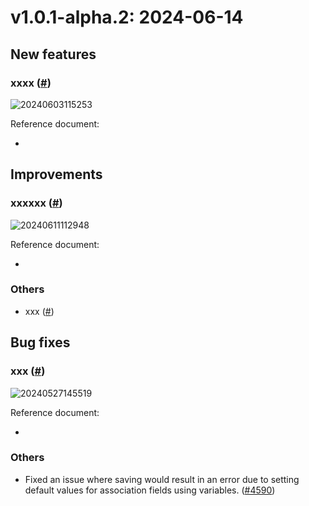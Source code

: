 # v1.0.1-alpha.2: 2024-06-14

## New features

### xxxx (<a href="" target="_blank">#</a>)

![20240603115253](https://static-docs.nocobase.com/20240603115253.gif)

Reference document:

- []()

## Improvements

### xxxxxx (<a href="" target="_blank">#</a>)

![20240611112948](https://static-docs.nocobase.com/20240611112948.png)

Reference document:

- []()

### Others

- xxx (<a href="" target="_blank">#</a>)

## Bug fixes

### xxx (<a href="" target="_blank">#</a>)

![20240527145519](https://static-docs.nocobase.com/20240527145519.png)

Reference document:

- []()

### Others

- Fixed an issue where saving would result in an error due to setting default values for association fields using variables. (<a href="https://github.com/nocobase/nocobase/pull/4590" target="_blank">#4590</a>)
